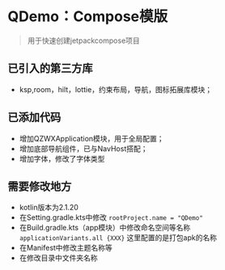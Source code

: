 # QDemo：Compose模版

> 用于快速创建jetpackcompose项目

## 已引入的第三方库
- ksp,room，hilt，lottie，约束布局，导航，图标拓展库模块；

## 已添加代码
- 增加QZWXApplication模块，用于全局配置；
- 增加底部导航组件，已与NavHost搭配；
- 增加字体，修改了字体类型

## 需要修改地方
- kotlin版本为2.1.20
- 在Setting.gradle.kts中修改 ``` rootProject.name = "QDemo" ```
- 在Build.gradle.kts（app模块）中修改命名空间等名称  ```applicationVariants.all {XXX}```
  这里配置的是打包apk的名称
- 在Manifest中修改主题名称等
- 在修改目录中文件夹名称
